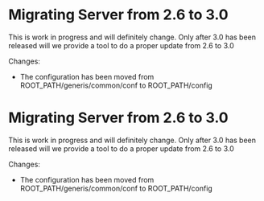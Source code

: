 <!--
author:
    - 'Joel Bout'
created_at: '2014-08-19 14:26:10'
updated_at: '2014-08-19 14:26:10'
tags:
    - 'TAO 3 0'
-->

Migrating Server from 2.6 to 3.0
================================

This is work in progress and will definitely change. Only after 3.0 has been released will we provide a tool to do a proper update from 2.6 to 3.0

Changes:

-   The configuration has been moved from ROOT\_PATH/generis/common/conf to ROOT\_PATH/config

Migrating Server from 2.6 to 3.0
================================

This is work in progress and will definitely change. Only after 3.0 has been released will we provide a tool to do a proper update from 2.6 to 3.0

Changes:

-   The configuration has been moved from ROOT\_PATH/generis/common/conf to ROOT\_PATH/config


